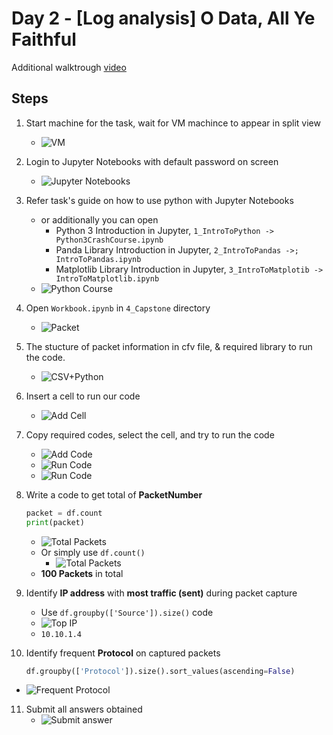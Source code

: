 # Day 2 - [Log analysis] O Data, All Ye Faithful
Additional walktrough [video](https://www.youtube.com/watch?v=YbFqW2pjcrQ)


## Steps
1. Start machine for the task, wait for VM machince to appear in split view
   * ![VM](Pictures/1.png)

2. Login to Jupyter Notebooks with default password on screen
   * ![Jupyter Notebooks](Pictures/2.png)

3. Refer task's guide on how to use python with Jupyter Notebooks
   * or additionally you can open 
     * Python 3 Introduction in Jupyter, `1_IntroToPython -> Python3CrashCourse.ipynb`
     * Panda Library Introduction in Jupyter, `2_IntroToPandas ->; IntroToPandas.ipynb`
     * Matplotlib Library Introduction in Jupyter, `3_IntroToMatplotib -> IntroToMatplotlib.ipynb`
   * ![Python Course](Pictures/3.png)

4. Open `Workbook.ipynb` in `4_Capstone` directory
   * ![Packet](Pictures/4.png)

5. The stucture of packet information in cfv file, & required library to run the code.
   * ![CSV+Python](Pictures/5.png)

6. Insert a cell to run our code
   * ![Add Cell](Pictures/6.png)

7. Copy required codes, select the cell, and try to run the code
   * ![Add Code](Pictures/7.png)
   * ![Run Code](Pictures/8.png)
   * ![Run Code](Pictures/9.png)

8. Write a code to get total of **PacketNumber**
    ```python
    packet = df.count
    print(packet)
    ```
   * ![Total Packets](Pictures/10.png)
   * Or simply use `df.count()`
     * ![Total Packets](Pictures/11.png)
   * **100 Packets** in total 


9. Identify **IP address** with **most traffic (sent)** during packet capture
   * Use `df.groupby(['Source']).size()` code
   * ![Top IP](Pictures/12.png)
   * `10.10.1.4 `

10. Identify frequent **Protocol** on captured packets
    ```python
    df.groupby(['Protocol']).size().sort_values(ascending=False)  
    ```
   * ![Frequent Protocol](Pictures/13.png)

11. Submit all answers obtained 
    * ![Submit answer](Pictures/14.png)